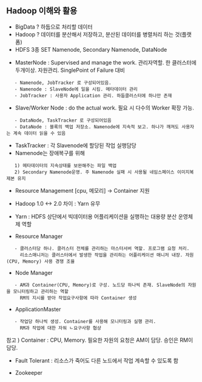## Hadoop 이해와 활용

* BigData ?
하둡으로 처리할 데이터
* Hadoop ?
데이터를 분산해서 저장하고, 분산된 데이터를 병렬처리 하는 것(플랫폼)
* HDFS 3종 SET
Namenode, Secondary Namenode, DataNode

- MasterNode : Supervised and manage the work. 관리자역할. 한 클러스터에 두개이상. 자원관리. SinglePoint of Failure 대비
```
   - Namenode, JobTracker 로 구성되어있음.
   - Namenode : SlaveNode에 일을 시킴. 메타데이터 관리
   - JobTracker : 사용자 Application 관리. 하둡클러스터에 하나만 존재
```
- Slave/Worker Node : do the actual work. 필요 시 다수의 Worker 확장 가능.
```
   - DataNode, TaskTracker 로 구성되어있음
   - DataNode : 블록의 백업 저장소. Namenode에 지속적 보고. 하나가 깨져도 사용자는 계속 데이터 읽을 수 있음
```
- TaskTracker : 각 Slavenode에 할당된 작업 실행담당
- Namenode는 장애복구를 위해
```
   1) 메타데이터의 지속상태를 보완해주는 파일 백업
   2) Secondary Namenode운영. 주 Namenode 실패 시 사용될 네임스페이스 이미지복제본 유지
```

* Resource Management
 [cpu, 메모리] -> Container 지원

* Hadoop 1.0 <-> 2.0 차이 : Yarn 유무

* Yarn : HDFS 상단에서 빅데이터용 어플리케이션을 실행하는 대용량 분산 운영체제 역할

- Resource Manager
```
   - 클러스터당 하나. 클러스터 전체를 관리하는 마스터서버 역할. 프로그램 요청 처리.
     리소스매니저는 클러스터에서 발생한 작업을 관리하는 어플리케이션 매니저 내장. 자원(CPU, Memory) 사용 경쟁 조율
```
- Node Manager
```
   - AM과 Container(CPU, Memory)로 구성. 노드당 하나씩 존재. SlaveNode의 자원을 모니터링하고 관리하는 역할
     RM의 지시를 받아 작업요구사항에 따라 Container 생성
```
- ApplicationMaster
```
   - 작업당 하나씩 생성. Container를 사용해 모니터링과 실행 관리.
     RM과 작업에 대한 자워 ㄴ요구사항 협상
```
참고 ) Container : CPU, Memory. 필요한 자원의 요청은 AM이 담당. 승인은 RM이 담당.
- Fault Tolerant : 리소스가 죽어도 다른 노드에서 작업 계속할 수 있도록 함

* Zookeeper
